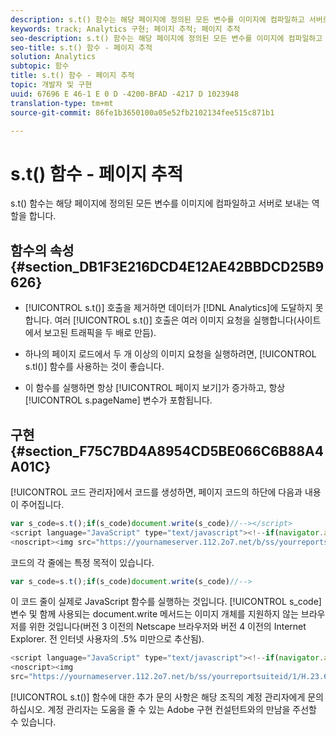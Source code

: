 ```yaml
---
description: s.t() 함수는 해당 페이지에 정의된 모든 변수를 이미지에 컴파일하고 서버로 보내는 역할을 합니다.
keywords: track; Analytics 구현; 페이지 추적; 페이지 추적
seo-description: s.t() 함수는 해당 페이지에 정의된 모든 변수를 이미지에 컴파일하고 서버로 보내는 역할을 합니다.
seo-title: s.t() 함수 - 페이지 추적
solution: Analytics
subtopic: 함수
title: s.t() 함수 - 페이지 추적
topic: 개발자 및 구현
uuid: 67696 E 46-1 E 0 D -4200-BFAD -4217 D 1023948
translation-type: tm+mt
source-git-commit: 86fe1b3650100a05e52fb2102134fee515c871b1

---
```



# s.t() 함수 - 페이지 추적

s.t() 함수는 해당 페이지에 정의된 모든 변수를 이미지에 컴파일하고 서버로 보내는 역할을 합니다.

## 함수의 속성 {#section_DB1F3E216DCD4E12AE42BBDCD25B9626}

* [!UICONTROL s.t()] 호출을 제거하면 데이터가 [!DNL Analytics]에 도달하지 못합니다. 여러 [!UICONTROL s.t()] 호출은 여러 이미지 요청을 실행합니다(사이트에서 보고된 트래픽을 두 배로 만듬).

* 하나의 페이지 로드에서 두 개 이상의 이미지 요청을 실행하려면, [!UICONTROL s.tl()] 함수를 사용하는 것이 좋습니다.
* 이 함수를 실행하면 항상 [!UICONTROL 페이지 보기]가 증가하고, 항상 [!UICONTROL s.pageName] 변수가 포함됩니다.

## 구현 {#section_F75C7BD4A8954CD5BE066C6B88A4A01C}

[!UICONTROL 코드 관리자]에서 코드를 생성하면, 페이지 코드의 하단에 다음과 내용이 주어집니다.

```js
var s_code=s.t();if(s_code)document.write(s_code)//--></script> 
<script language="JavaScript" type="text/javascript"><!--if(navigator.appVersion.indexOf('MSIE')>=0)document.write(unescape('%3C')+'\!-'+'-')//--></script> 
<noscript><img src="https://yournameserver.112.2o7.net/b/ss/yourreportsuiteid/1/H.23.6--NS/0" height="1" width="1" border="0" alt="" /></noscript> 
```

코드의 각 줄에는 특정 목적이 있습니다.

```js
var s_code=s.t();if(s_code)document.write(s_code)//-->
```

이 코드 줄이 실제로 JavaScript 함수를 실행하는 것입니다. [!UICONTROL s_code] 변수 및 함께 사용되는 document.write 메서드는 이미지 개체를 지원하지 않는 브라우저를 위한 것입니다(버전 3 이전의 Netscape 브라우저와 버전 4 이전의 Internet Explorer. 전 인터넷 사용자의 .5% 미만으로 추산됨).

```js
<script language="JavaScript" type="text/javascript"><!--if(navigator.appVersion.indexOf('MSIE')>=0)document.write(unescape('%3C')+'\!-'+'-')//--></script> 
<noscript><img  
src="https://yournameserver.112.2o7.net/b/ss/yourreportsuiteid/1/H.23.6--NS/0" height="1" width="1" border="0" alt="" />
```

[!UICONTROL s.t()] 함수에 대한 추가 문의 사항은 해당 조직의 계정 관리자에게 문의하십시오. 계정 관리자는 도움을 줄 수 있는 Adobe 구현 컨설턴트와의 만남을 주선할 수 있습니다.
